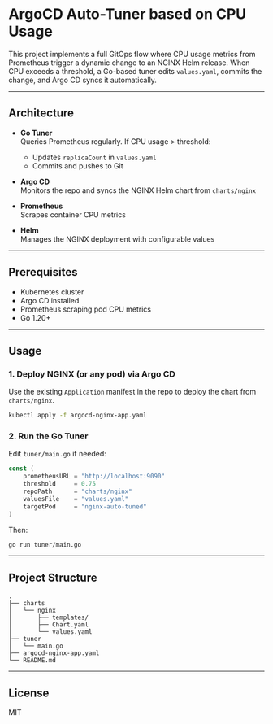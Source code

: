 # ArgoCD Auto-Tuner based on CPU Usage

This project implements a full GitOps flow where CPU usage metrics from Prometheus trigger a dynamic change to an NGINX Helm release. When CPU exceeds a threshold, a Go-based tuner edits `values.yaml`, commits the change, and Argo CD syncs it automatically.

---

## Architecture

- **Go Tuner**  
  Queries Prometheus regularly. If CPU usage > threshold:
  - Updates `replicaCount` in `values.yaml`
  - Commits and pushes to Git

- **Argo CD**  
  Monitors the repo and syncs the NGINX Helm chart from `charts/nginx`

- **Prometheus**  
  Scrapes container CPU metrics

- **Helm**  
  Manages the NGINX deployment with configurable values

---

## Prerequisites

- Kubernetes cluster
- Argo CD installed
- Prometheus scraping pod CPU metrics
- Go 1.20+

---

## Usage

### 1. Deploy NGINX (or any pod) via Argo CD

Use the existing `Application` manifest in the repo to deploy the chart from `charts/nginx`.

```bash
kubectl apply -f argocd-nginx-app.yaml
```

### 2. Run the Go Tuner

Edit `tuner/main.go` if needed:

```go
const (
    prometheusURL = "http://localhost:9090"
    threshold     = 0.75
    repoPath      = "charts/nginx"
    valuesFile    = "values.yaml"
    targetPod     = "nginx-auto-tuned"
)
```

Then:

```bash
go run tuner/main.go
```

---

## Project Structure

```
.
├── charts
│   └── nginx
│       ├── templates/
│       ├── Chart.yaml
│       └── values.yaml
├── tuner
│   └── main.go
├── argocd-nginx-app.yaml
└── README.md
```

---

## License

MIT
